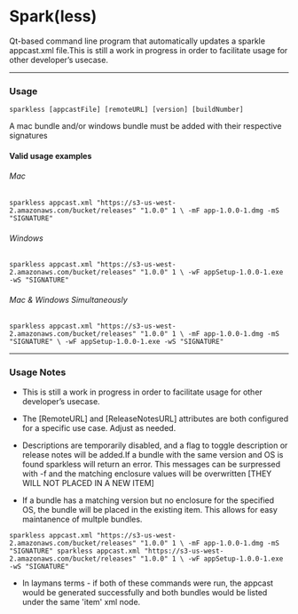 # Spark(less)
Qt-based command line program that automatically updates a sparkle appcast.xml file.This is still a work in progress in order to facilitate usage for other developer’s usecase.

----

### Usage

`sparkless [appcastFile] [remoteURL] [version] [buildNumber]`

A mac bundle and/or windows bundle must be added with their respective signatures

#### Valid usage examples

###### Mac

`sparkless appcast.xml "https://s3-us-west-2.amazonaws.com/bucket/releases" "1.0.0" 1 \
           -mF app-1.0.0-1.dmg -mS "SIGNATURE"`

###### Windows

`sparkless appcast.xml "https://s3-us-west-2.amazonaws.com/bucket/releases" "1.0.0" 1 \
           -wF appSetup-1.0.0-1.exe -wS "SIGNATURE"`

###### Mac & Windows Simultaneously

`sparkless appcast.xml "https://s3-us-west-2.amazonaws.com/bucket/releases" "1.0.0" 1 \
           -mF app-1.0.0-1.dmg -mS "SIGNATURE" \
           -wF appSetup-1.0.0-1.exe -wS "SIGNATURE"`
           
----

### Usage Notes

* This is still a work in progress in order to facilitate usage for other developer’s usecase.
* The [RemoteURL] and [ReleaseNotesURL] attributes are both configured for a specific use case. Adjust as needed.
* Descriptions are temporarily disabled, and a flag to toggle description or release notes will be added.If a bundle with the same version and OS is found sparkless will return an error.
This messages can be surpressed with -f and the matching enclosure values will be overwritten [THEY WILL NOT PLACED IN A NEW ITEM]

* If a bundle has a matching version but no enclosure for the specified OS, the bundle will be placed in the existing item. This allows for easy maintanence of multple bundles.

`sparkless appcast.xml "https://s3-us-west-2.amazonaws.com/bucket/releases" "1.0.0" 1 \
           -mF app-1.0.0-1.dmg -mS "SIGNATURE"
sparkless appcast.xml "https://s3-us-west-2.amazonaws.com/bucket/releases" "1.0.0" 1 \
           -wF appSetup-1.0.0-1.exe -wS "SIGNATURE"`
           
* In laymans terms - if both of these commands were run, the appcast would be generated successfully and both bundles would be listed under the same 'item' xml node.
